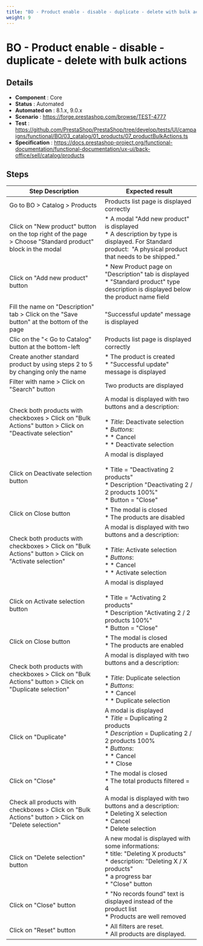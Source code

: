 ```yaml
---
title: "BO - Product enable - disable - duplicate - delete with bulk actions"
weight: 9
---
```


# BO - Product enable - disable - duplicate - delete with bulk actions
## Details
* **Component** : Core
* **Status** : Automated
* **Automated on** : 8.1.x, 9.0.x
* **Scenario** : https://forge.prestashop.com/browse/TEST-4777
* **Test** : https://github.com/PrestaShop/PrestaShop/tree/develop/tests/UI/campaigns/functional/BO/03_catalog/01_products/07_productBulkActions.ts
* **Specification** : https://docs.prestashop-project.org/functional-documentation/functional-documentation/ux-ui/back-office/sell/catalog/products

## Steps
| Step Description | Expected result |
| ----- | ----- |
| Go to BO > Catalog > Products | Products list page is displayed correctly |
| Click on "New product" button on the top right of the page > Choose "Standard product" block in the modal | * A modal "Add new product" is displayed<br> * A description by type is displayed. For Standard product:  "A physical product that needs to be shipped." |
| Click on "Add new product" button | * New Product page on "Description" tab is displayed<br> * "Standard product" type description is displayed below the product name field |
| Fill the name on "Description" tab > Click on the "Save button" at the bottom of the page | "Successful update" message is displayed |
| Clic on the "< Go to Catalog" button at the bottom-left | Products list page is displayed correctly |
| Create another standard product by using steps 2 to 5 by changing only the name | * The product is created<br> * "Successful update" message is displayed |
| Filter with name > Click on "Search" button | Two products are displayed |
| Check both products with checkboxes > Click on "Bulk Actions" button > Click on "Deactivate selection" | A modal is displayed with two buttons and a description:<br><br>* *Title*: Deactivate selection<br>*  *Buttons*: <br> * * Cancel<br> * * Deactivate selection |
| Click on Deactivate selection button | A modal is displayed<br><br>* Title = "Deactivating 2 products" <br>* Description "Deactivating 2 / 2 products 100%"<br>* Button = "Close" |
| Click on Close button | * The modal is closed<br>* The products are disabled |
| Check both products with checkboxes > Click on "Bulk Actions" button > Click on "Activate selection" | A modal is displayed with two buttons and a description:<br><br>* *Title*: Activate selection<br>*  *Buttons*: <br> * * Cancel<br> * * Activate selection |
| Click on Activate selection button | A modal is displayed<br><br>* Title = "Activating 2 products" <br>* Description "Activating 2 / 2 products 100%"<br>* Button = "Close" |
| Click on Close button | * The modal is closed<br>* The products are enabled |
| Check both products with checkboxes > Click on "Bulk Actions" button > Click on "Duplicate selection" | A modal is displayed with two buttons and a description:<br><br>* *Title*: Duplicate selection<br>*  *Buttons*: <br> * * Cancel<br> * * Duplicate selection |
| Click on "Duplicate" | A modal is displayed<br>* *Title* = Duplicating 2 products<br>* *Description* = Duplicating 2 / 2 products 100%<br>* *Buttons*:<br>* *  Cancel<br>* *  Close |
| Click on "Close" | * The modal is closed<br> * The total products filtered = 4 |
| Check all products with checkboxes > Click on "Bulk Actions" button > Click on "Delete selection" | A modal is displayed with two buttons and a description:<br> * Deleting X selection<br> * Cancel<br> * Delete selection |
| Click on "Delete selection" button | A new modal is displayed with some informations:<br> * title: "Deleting X products"<br> * description: "Deleting X / X products"<br> * a progress bar<br> * "Close" button |
| Click on "Close" button | * "No records found" text is displayed instead of the product list<br> * Products are well removed |
| Click on "Reset" button | * All filters are reset.<br> * All products are displayed. |

